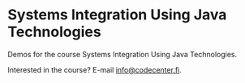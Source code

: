 Systems Integration Using Java Technologies
===========================================

Demos for the course Systems Integration Using Java Technologies.

Interested in the course? E-mail info@codecenter.fi.
